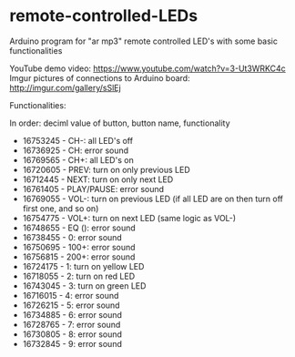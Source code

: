 # remote-controlled-LEDs
Arduino program for "ar mp3" remote controlled LED's with some basic functionalities


YouTube demo video: https://www.youtube.com/watch?v=3-Ut3WRKC4c
Imgur pictures of connections to Arduino board: http://imgur.com/gallery/sSlEj

Functionalities:

In order: deciml value of button, button name, functionality

* 16753245 - CH-: all LED's off
* 16736925 - CH: error sound
* 16769565 - CH+: all LED's on
* 16720605 - PREV: turn on only previous LED
* 16712445 - NEXT: turn on only next LED
* 16761405 - PLAY/PAUSE: error sound
* 16769055 - VOL-: turn on previous LED (if all LED are on then turn off first one, and so on)
* 16754775 - VOL+: turn on next LED (same logic as VOL-)
* 16748655 - EQ (): error sound
* 16738455 - 0: error sound
* 16750695 - 100+: error sound
* 16756815 - 200+: error sound
* 16724175 - 1: turn on yellow LED
* 16718055 - 2: turn on red LED
* 16743045 - 3: turn on green LED
* 16716015 - 4: error sound
* 16726215 - 5: error sound
* 16734885 - 6: error sound
* 16728765 - 7: error sound
* 16730805 - 8: error sound
* 16732845 - 9: error sound
